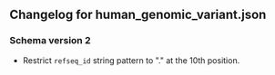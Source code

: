 ## Changelog for human_genomic_variant.json

### Schema version 2

* Restrict `refseq_id` string pattern to "." at the 10th position.
